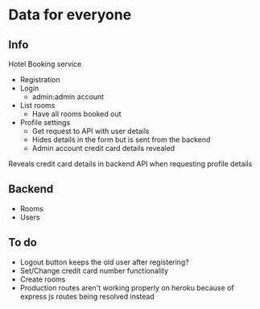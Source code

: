 # Data for everyone

## Info

Hotel Booking service

-   Registration
-   Login
    -   admin:admin account
-   List rooms
    -   Have all rooms booked out
-   Profile settings
    -   Get request to API with user details
    -   Hides details in the form but is sent from the backend
    -   Admin account credit card details revealed

Reveals credit card details in backend API when requesting profile details

## Backend

-   Rooms
-   Users

## To do

-   Logout button keeps the old user after registering?
-   Set/Change credit card number functionality
-   Create rooms
- Production routes aren't working properly on heroku because of express js routes being resolved instead
